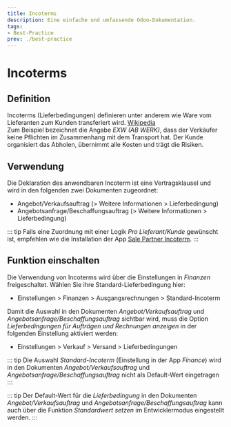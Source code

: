 ```yaml
---
title: Incoterms
description: Eine einfache und umfassende Odoo-Dokumentation.
tags:
- Best-Practice
prev: ./best-practice
---
```

# Incoterms

## Definition

Incoterms (Lieferbedingungen) definieren unter anderem wie Ware vom Lieferanten zum Kunden transferiert wird. [Wikipedia](https://https://de.wikipedia.org/wiki/Incoterms)\
Zum Beispiel bezeichnet die Angabe *EXW (AB WERK)*, dass der Verkäufer keine Pflichten im Zusammenhang mit dem Transport hat. Der Kunde organisiert das Abholen, übernimmt alle Kosten und trägt die Risiken.

## Verwendung

Die Deklaration des anwendbaren Incoterm ist eine Vertragsklausel und wird in den folgenden zwei Dokumenten zugeordnet:
- Angebot/Verkaufsauftrag (> Weitere Informationen > Lieferbedingung)
- Angebotsanfrage/Beschaffungsauftrag (> Weitere Informationen > Lieferbedingung)

::: tip
Falls eine Zuordnung mit einer Logik *Pro Lieferant/Kunde* gewünscht ist, empfehlen wie die Installation der App [Sale Partner Incoterm](Sale%20Partner%20Incoterm.md).
:::

## Funktion einschalten

Die Verwendung von Incoterms wird über die Einstellungen in *Finanzen* freigeschaltet.
Wählen Sie ihre Standard-Lieferbedingung hier:
- Einstellungen > Finanzen > Ausgangsrechnungen > Standard-Incoterm

Damit die Auswahl in den Dokumenten *Angebot/Verkaufsauftrag* und *Angebotsanfrage/Beschaffungsauftrag* sichtbar wird, muss die Option *Lieferbedingungen für Aufträgen und Rechnungen anzeigen* in der folgenden Einstellung aktiviert werden:
- Einstellungen > Verkauf > Versand > Lieferbedingungen

::: tip
Die Auswahl *Standard-Incoterm* (Einstellung in der App *Finance*) wird in den Dokumenten *Angebot/Verkaufsauftrag* und *Angebotsanfrage/Beschaffungsauftrag* nicht als Default-Wert eingetragen
:::

::: tip
Der Default-Wert für die *Lieferbedingung* in den Dokumenten *Angebot/Verkaufsauftrag* und *Angebotsanfrage/Beschaffungsauftrag* kann auch über die Funktion *Standardwert setzen* im Entwicklermodus eingestellt werden.
:::
